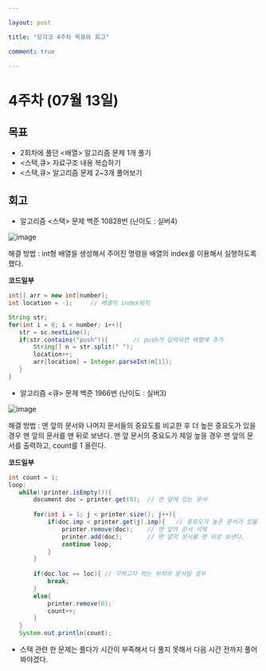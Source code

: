 ```yaml
---

layout: post

title: "모각코 4주차 목표와 회고"

comment: true

---
```




# 4주차 (07월 13일)

## 목표

 * 2회차에 풀던 <배열> 알고리즘 문제 1개 풀기
 * <스택,큐> 자료구조 내용 복습하기
 * <스택,큐> 알고리즘 문제 2~3개 풀어보기

## 회고
 * 알고리즘 <스택> 문제 백준 10828번 (난이도 : 실버4)

 ![image](https://user-images.githubusercontent.com/34434155/87318614-8c082680-c563-11ea-9390-65439f49c243.png)
 
 해결 방법 : int형 배열을 생성해서 주어진 명령을 배열의 index를 이용해서 실행하도록 했다.
 
 **코드일부**
 ``` java
 int[] arr = new int[number];
 int location = -1;		// 배열의 index위치
 
 String str;
 for(int i = 0; i < number; i++){
 	str = sc.nextLine();
    if(str.contains("push")){		// push가 입력되면 배열에 추가
    	String[] n = str.split(" ");
        location++;
        arr[location] = Integer.parseInt(n[1]);
    }
 }
 ```
 
 * 알고리즘 <큐> 문제 백준 1966번 (난이도 : 실버3)
 
 ![image](https://user-images.githubusercontent.com/34434155/87320292-bb1f9780-c565-11ea-9de8-0da0702273fd.png)
 
 해결 방법 : 맨 앞의 문서와 나머지 문서들의 중요도를 비교한 후 더 높은 중요도가 있을 경우 맨 앞의 문서를 맨 뒤로 보낸다. 맨 앞 문서의 중요도가 제일 높을 경우 맨 앞의 문서를 출력하고, count를 1 올린다.
 
  **코드일부**
 ```java
 int count = 1;
 loop:
 	while(!printer.isEmpty()){
    	document doc = printer.get(0);	// 맨 앞에 있는 문서
        
        for(int i = 1; j < printer.size(); j++){
        	if(doc.imp < printer.get(j).imp){	// 중요도가 높은 문서가 있을 경우
            	printer.remove(doc);	// 맨 앞의 문서 삭제
                printer.add(doc);		// 맨 앞의 문서를 맨 뒤로 보낸다.
                continue loop;
            }
        }
        
        if(doc.loc == loc){	// 구하고자 하는 위치의 문서일 경우
        	break;
        }
        else{
        	printer.remove(0);
            count++;
        }
    }
    System.out.println(count);
 ```
 * 스택 관련 한 문제는 풀다가 시간이 부족해서 다 풀지 못해서 다음 시간 전까지 풀어 봐야겠다.